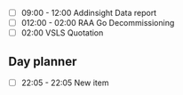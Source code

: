- [ ] 09:00 - 12:00 Addinsight Data report
- [ ] 012:00 - 02:00 RAA Go Decommissioning
- [ ] 02:00 VSLS Quotation

## Day planner

- [ ] 22:05 - 22:05 New item